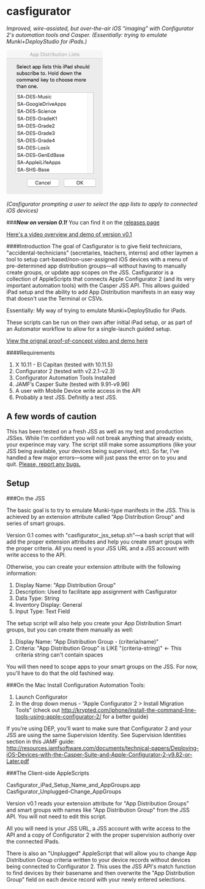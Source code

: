 casfigurator
======
*Improved, wire-assisted, but over-the-air iOS “imaging” with Configurator 2's automation tools and Casper. (Essentially: trying to emulate Munki+DeployStudio for iPads.)*

![alt tag](images/casfigurator_window.png)

*(Casfigurator prompting a user to select the app lists to apply to connected iOS devices)*

###**_Now on version 0.1!_**
You can find it on the [releases page](https://github.com/bumbletech/casfigurator/releases)

[Here's a video overview and demo of version v0.1](https://youtu.be/taqDR3x-GC4)


####Introduction
The goal of Casfigurator is to give field technicians, "accidental-technicians" (secretaries, teachers, interns) and other laymen a tool to setup cart-based/non-user-assigned iOS devices with a menu of pre-determined app distribution groups—all without having to manually create groups, or update app scopes on the JSS. Casfigurator is a collection of AppleScripts that connects Apple Configurator 2 (and its very important automation tools) with the Casper JSS API. This allows guided iPad setup and the ability to add App Distribution manifests in an easy way that doesn't use the Terminal or CSVs.

Essentially: My way of trying to emulate Munki+DeployStudio for iPads.

These scripts can be run on their own after initial iPad setup, or as part of an Automator workflow to allow for a single-launch guided setup.

[View the orignal proof-of-concept video and demo here](https://www.youtube.com/watch?v=g98iwQDwUb0)

####Requirements
1. X 10.11 - El Capitan (tested with 10.11.5)
2. Configurator 2 (tested with v2.2.1-v2.3)
3. Configurator Automation Tools Installed
4. JAMF’s Casper Suite (tested with 9.91-v9.96)
5. A user with Mobile Device write access in the API
7. Probably a test JSS. Definitly a test JSS.


A few words of caution
-----

This has been tested on a fresh JSS as well as my test and production JSSes. While I'm confident you will not break anything that already exists, your experince may vary. The script still make some assumptions (like your JSS being available, your devices being supervised, etc). So far, I've handled a few major errors—some will just pass the error on to you and quit. [Please, report any bugs.](https://github.com/bumbletech/casfigurator/issues)

Setup
-----
###On the JSS

The basic goal is to try to emulate Munki-type manifests in the JSS. This is achieved by an extension attribute called “App Distribution Group” and series of smart groups.

Version 0.1 comes with "casfigurator_jss_setup.sh"—a bash script that will add the proper extension attributes and help you create smart groups with the proper criteria. All you need is your JSS URL and a JSS account with write access to the API.

Otherwise, you can create your extension attribute with the following information:

1. Display Name: "App Distribution Group"
2. Description: Used to facilitate app assignment with Casfigurator
3. Data Type: String
4. Inventory Display: General
5. Input Type: Text Field

The setup script will also help you create your App Distribution Smart groups, but you can create them manually as well:

1. Display Name: "App Distribution Group - (criteria/name)"
2. Criteria: "App Distribution Group" is LIKE "(criteria-string)" <- This criteria string can't contain spaces

You will then need to scope apps to your smart groups on the JSS. For now, you'll have to do that the old fashined way.

###On the Mac
Install Configuration Automation Tools:
1. Launch Configurator
2. In the drop down menus - “Apple Configurator 2 > Install Migration Tools” (check out http://krypted.com/iphone/install-the-command-line-tools-using-apple-configurator-2/ for a better guide)

If you’re using DEP, you’ll want to make sure that Configurator 2 and your JSS are using the same Supervision Identity. See Supervision Identities section in this JAMF guide: http://resources.jamfsoftware.com/documents/technical-papers/Deploying-iOS-Devices-with-the-Casper-Suite-and-Apple-Configurator-2-v9.82-or-Later.pdf

###The Client-side AppleScripts

Casfigurator_iPad_Setup_Name_and_AppGroups.app
Casfigurator_Unplugged-Change_AppGroups

Version v0.1 reads your extension attribute for "App Distribution Groups" and smart groups with names  like "App Distribution Group" from the JSS API. You will not need to edit this script.

All you will need is your JSS URL, a JSS account with write access to the API and a copy of Configurator 2 with the proper supervision authoriy over the connected iPads.

There is also an "Unplugged" AppleScript that will allow you to change App Distribution Group criteria written to your device records without devices being connected to Configurator 2. This uses the JSS API's match function to find devices by their basename and then overwrite the "App Distribution Group" field on each device record with your newly entered selections.



